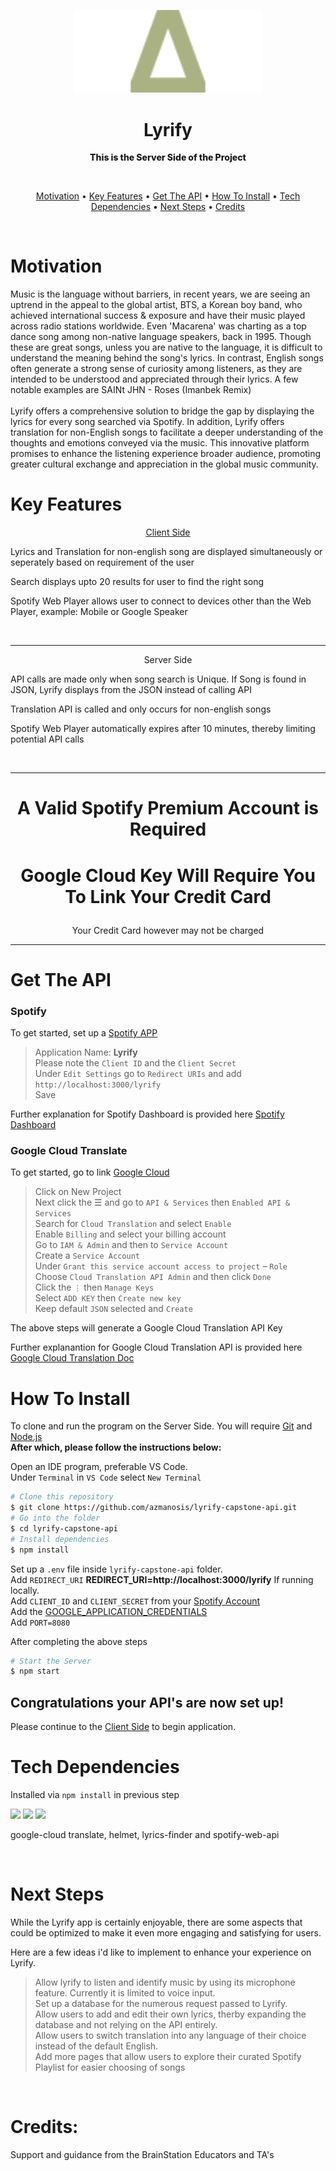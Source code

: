<!-- logo -->

<p align="center">
    <img width='300' src='./assets/icons/logo.svg'>
    <h1 align="center"><strong>Lyrify</strong></h1>
</p>

<p align='center' style="font-weight:800"> This is the Server Side of the Project</p></br>

<p align='center'>
    <a href="#motivation">Motivation</a> • 
    <a href="#key-features">Key Features</a> • 
    <a href="#get-the-api">Get The API</a> • 
    <a href="#how-to-install">How To Install</a> • 
    <a href="#tech-dependencies">Tech Dependencies</a> • 
    <a href="#next-steps">Next Steps</a> • 
    <a href="#credits">Credits</a>
</p></br>

# Motivation

<p>Music is the language without barriers, in recent years, we are seeing an uptrend in the appeal to the global artist, BTS, a Korean boy band, who achieved international success & exposure and have their music played across radio stations worldwide. Even 'Macarena' was charting as a top dance song among non-native language speakers, back in 1995. Though these are great songs, unless you are native to the language, it is difficult to understand the meaning behind the song's lyrics. In contrast, English songs often generate a strong sense of curiosity among listeners, as they are intended to be understood and appreciated through their lyrics. A few notable examples are SAINt JHN - Roses (Imanbek Remix)</br></br>Lyrify offers a comprehensive solution to bridge the gap by displaying the lyrics for every song searched via Spotify. In addition, Lyrify offers translation for non-English songs to facilitate a deeper understanding of the thoughts and emotions conveyed via the music. This innovative platform promises to enhance the listening experience broader audience, promoting greater cultural exchange and appreciation in the global music community.</p>

# Key Features

<p align="center"><a href="https://github.com/azmanosis/lyrify-capstone">Client Side</a></p>
<p> Lyrics and Translation for non-english song are displayed simultaneously or seperately based on requirement of the user</p>
<p>Search displays upto 20 results for user to find the right song</p>
<p> Spotify Web Player allows user to connect to devices other than the Web Player, example: Mobile or Google Speaker</p></br>

---

<p align="center">Server Side</p>
<p>API calls are made only when song search is Unique. If Song is found in JSON, Lyrify displays from the JSON instead of calling API</p>
<p>Translation API is called and only occurs for non-english songs</p>
<p> Spotify Web Player automatically expires after 10 minutes, thereby limiting potential API calls</p></br>

---

# <p align="center"><strong> A Valid Spotify Premium Account is Required</strong></p>

# <p align="center"><strong>Google Cloud Key Will Require You To Link Your Credit Card</strong></p>

<p align="center">Your Credit Card however may not be charged</p>

---

# Get The API

### Spotify

To get started, set up a [Spotify APP](https://developer.spotify.com/dashboard/applications)

> Application Name: <strong>Lyrify</strong></br>
> Please note the `Client ID` and the `Client Secret`</br>
> Under `Edit Settings` go to `Redirect URIs` and add `http://localhost:3000/lyrify`</br>
> Save

Further explanation for Spotify Dashboard is provided here [Spotify Dashboard](https://developer.spotify.com/documentation/general/guides/authorization/app-settings/)
</br>

### Google Cloud Translate

To get started, go to link [Google Cloud](https://console.cloud.google.com/home/dashboard)

> Click on New Project</br>
> Next click the ☰ and go to `API & Services` then `Enabled API & Services`</br>
> Search for `Cloud Translation` and select `Enable`</br>
> Enable `Billing` and select your billing account</br>
> Go to `IAM & Admin` and then to `Service Account`</br>
> Create a `Service Account`</br>
> Under `Grant this service account access to project` – `Role`</br>
> Choose `Cloud Translation API Admin` and then click `Done`</br>
> Click the `⋮` then `Manage Keys`</br>
> Select `ADD KEY` then `Create new key`</br>
> Keep default `JSON` selected and `Create`

The above steps will generate a Google Cloud Translation API Key

Further explanantion for Google Cloud Translation API is provided here [Google Cloud Translation Doc](https://cloud.google.com/translate/docs)
</br>

# How To Install

To clone and run the program on the Server Side. You will require [Git](https://git-scm.com/) and [Node.js](https://nodejs.org/en/download/)</br><strong>After which, please follow the instructions below:</strong>

Open an IDE program, preferable VS Code.</br>Under `Terminal` in `VS Code` select `New Terminal`

```bash
# Clone this repository
$ git clone https://github.com/azmanosis/lyrify-capstone-api.git
# Go into the folder
$ cd lyrify-capstone-api
# Install dependencies
$ npm install
```

Set up a `.env` file inside `lyrify-capstone-api` folder.</br>
Add `REDIRECT_URI` <strong>REDIRECT_URI=http://localhost:3000/lyrify</strong> If running locally.</br>
Add `CLIENT_ID` and `CLIENT_SECRET` from your <a href="#spotify">Spotify Account</a></br>
Add the <a href="#google-cloud-translate">GOOGLE_APPLICATION_CREDENTIALS</a></br>
Add `PORT=8080`</br>

After completing the above steps

```bash
# Start the Server
$ npm start
```

## Congratulations your API's are now set up!</br>

Please continue to the [Client Side](https://github.com/azmanosis/lyrify-capstone) to begin application.</br>

# Tech Dependencies

Installed via `npm install` in previous step</br>

<a href="https://www.npmjs.com/package/dotenv" target="_blank" rel="noreferrer"><img src="https://raw.githubusercontent.com/motdotla/dotenv/master/dotenv.svg" height="30"/></a>
<a href="https://www.npmjs.com/package/express" target="_blank" rel="noreferrer"><img src="https://camo.githubusercontent.com/0566752248b4b31b2c4bdc583404e41066bd0b6726f310b73e1140deefcc31ac/68747470733a2f2f692e636c6f756475702e636f6d2f7a6659366c4c376546612d3330303078333030302e706e67" height="30"/></a>
<a href="https://nodejs.org/en/" target="_blank" rel="noreferrer"><img src="https://cdn.freebiesupply.com/logos/large/2x/nodejs-1-logo-png-transparent.png" height="30"/></a></br>

<p>google-cloud translate, helmet, lyrics-finder and spotify-web-api</p>

</br>

# Next Steps

While the Lyrify app is certainly enjoyable, there are some aspects that could be optimized to make it even more engaging and satisfying for users.

Here are a few ideas i'd like to implement to enhance your experience on Lyrify.

> Allow lyrify to listen and identify music by using its microphone feature. Currently it is limited to voice input.</br>
> Set up a database for the numerous request passed to Lyrify.</br>
> Allow users to add and edit their own lyrics, therby expanding the database and not relying on the API entirely.</br>
> Allow users to switch translation into any language of their choice instead of the default English.</br>
> Add more pages that allow users to explore their curated Spotify Playlist for easier choosing of songs

</br>

# Credits:

<p>Support and guidance from the BrainStation Educators and TA's</p>
